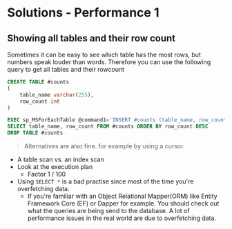 # Solutions - Performance 1
## Showing all tables and their row count
Sometimes it can be easy to see which table has the most rows, but numbers speak louder than words. Therefore you can use the following query to get all tables and their rowcount
```sql
CREATE TABLE #counts
(
    table_name varchar(255),
    row_count int
)

EXEC sp_MSForEachTable @command1='INSERT #counts (table_name, row_count) SELECT ''?'', COUNT(*) FROM ?'
SELECT table_name, row_count FROM #counts ORDER BY row_count DESC
DROP TABLE #counts
```
> Alternatives are also fine. for example by using a cursor.

- A table scan vs. an index scan 
- Look at the execution plan
    - Factor 1 / 100 
- Using `SELECT *` is a bad practise since most of the time you're overfetching data.
    - If you're familiar with an Object Relational Mapper(ORM) like Entity Framework Core (EF) or Dapper for example. You should check out what the queries are being send to the database. A lot of performance issues in the real world are due to overfetching data.